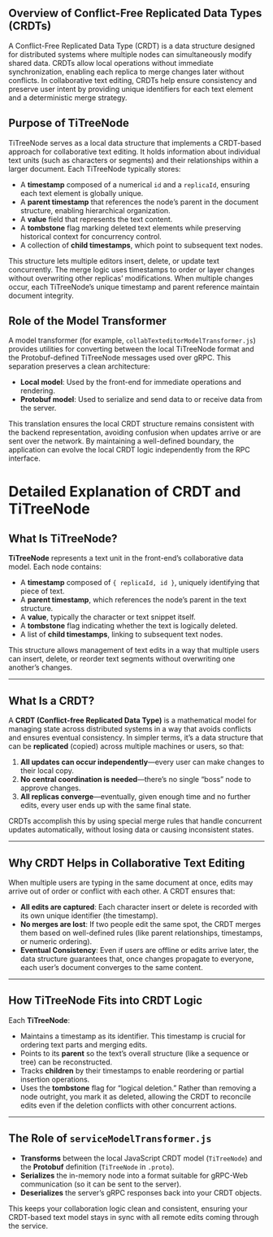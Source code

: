 ## Overview of Conflict-Free Replicated Data Types (CRDTs)
A Conflict-Free Replicated Data Type (CRDT) is a data structure designed for distributed systems where multiple nodes can simultaneously modify shared data. CRDTs allow local operations without immediate synchronization, enabling each replica to merge changes later without conflicts. In collaborative text editing, CRDTs help ensure consistency and preserve user intent by providing unique identifiers for each text element and a deterministic merge strategy.

## Purpose of TiTreeNode
TiTreeNode serves as a local data structure that implements a CRDT-based approach for collaborative text editing. It holds information about individual text units (such as characters or segments) and their relationships within a larger document. Each TiTreeNode typically stores:
- A **timestamp** composed of a numerical `id` and a `replicaId`, ensuring each text element is globally unique.
- A **parent timestamp** that references the node’s parent in the document structure, enabling hierarchical organization.
- A **value** field that represents the text content.
- A **tombstone** flag marking deleted text elements while preserving historical context for concurrency control.
- A collection of **child timestamps**, which point to subsequent text nodes.

This structure lets multiple editors insert, delete, or update text concurrently. The merge logic uses timestamps to order or layer changes without overwriting other replicas’ modifications. When multiple changes occur, each TiTreeNode’s unique timestamp and parent reference maintain document integrity.

## Role of the Model Transformer
A model transformer (for example, `collabTexteditorModelTransformer.js`) provides utilities for converting between the local TiTreeNode format and the Protobuf-defined TiTreeNode messages used over gRPC. This separation preserves a clean architecture:
- **Local model**: Used by the front-end for immediate operations and rendering.
- **Protobuf model**: Used to serialize and send data to or receive data from the server.

This translation ensures the local CRDT structure remains consistent with the backend representation, avoiding confusion when updates arrive or are sent over the network. By maintaining a well-defined boundary, the application can evolve the local CRDT logic independently from the RPC interface.

# Detailed Explanation of CRDT and TiTreeNode

## What Is TiTreeNode?

**TiTreeNode** represents a text unit in the front-end’s collaborative data model. Each node contains:
- A **timestamp** composed of `{ replicaId, id }`, uniquely identifying that piece of text.
- A **parent timestamp**, which references the node’s parent in the text structure.
- A **value**, typically the character or text snippet itself.
- A **tombstone** flag indicating whether the text is logically deleted.
- A list of **child timestamps**, linking to subsequent text nodes.

This structure allows management of text edits in a way that multiple users can insert, delete, or reorder text segments without overwriting one another’s changes.

---

## What Is a CRDT?

A **CRDT (Conflict-free Replicated Data Type)** is a mathematical model for managing state across distributed systems in a way that avoids conflicts and ensures eventual consistency. In simpler terms, it’s a data structure that can be **replicated** (copied) across multiple machines or users, so that:
1. **All updates can occur independently**—every user can make changes to their local copy.
2. **No central coordination is needed**—there’s no single “boss” node to approve changes.
3. **All replicas converge**—eventually, given enough time and no further edits, every user ends up with the same final state.

CRDTs accomplish this by using special merge rules that handle concurrent updates automatically, without losing data or causing inconsistent states.

---

## Why CRDT Helps in Collaborative Text Editing

When multiple users are typing in the same document at once, edits may arrive out of order or conflict with each other. A CRDT ensures that:
- **All edits are captured**: Each character insert or delete is recorded with its own unique identifier (the timestamp).
- **No merges are lost**: If two people edit the same spot, the CRDT merges them based on well-defined rules (like parent relationships, timestamps, or numeric ordering).
- **Eventual Consistency**: Even if users are offline or edits arrive later, the data structure guarantees that, once changes propagate to everyone, each user’s document converges to the same content.

---

## How TiTreeNode Fits into CRDT Logic

Each **TiTreeNode**:
- Maintains a timestamp as its identifier. This timestamp is crucial for ordering text parts and merging edits.
- Points to its **parent** so the text’s overall structure (like a sequence or tree) can be reconstructed.
- Tracks **children** by their timestamps to enable reordering or partial insertion operations.
- Uses the **tombstone** flag for “logical deletion.” Rather than removing a node outright, you mark it as deleted, allowing the CRDT to reconcile edits even if the deletion conflicts with other concurrent actions.

---

## The Role of `serviceModelTransformer.js`

- **Transforms** between the local JavaScript CRDT model (`TiTreeNode`) and the **Protobuf** definition (`TiTreeNode` in `.proto`).
- **Serializes** the in-memory node into a format suitable for gRPC-Web communication (so it can be sent to the server).
- **Deserializes** the server’s gRPC responses back into your CRDT objects.

This keeps your collaboration logic clean and consistent, ensuring your CRDT-based text model stays in sync with all remote edits coming through the service.

